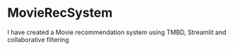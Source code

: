 # MovieRecSystem
I have created a Movie recommendation system using TMBD, Streamlit and collaborative filtering
